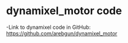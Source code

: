 # dynamixel_motor code

-Link to dynamixel code in GitHub: https://github.com/arebgun/dynamixel_motor

